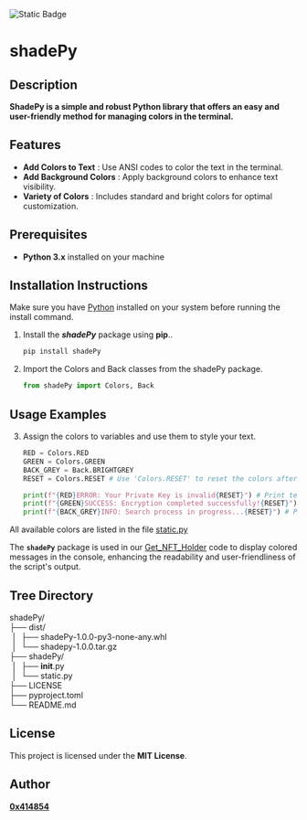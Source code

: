 ![Static Badge](https://img.shields.io/badge/Python%20Package-shadePy-%234584b6?logo=python&logoColor=white) 

# shadePy

## **Description**
**ShadePy is a simple and robust Python library that offers an easy and user-friendly method for managing colors in the terminal.**

## **Features**
- **Add Colors to Text** : Use ANSI codes to color the text in the terminal.
- **Add Background Colors** : Apply background colors to enhance text visibility.
- **Variety of Colors** : Includes standard and bright colors for optimal customization.

## **Prerequisites**
- **Python 3.x** installed on your machine

## **Installation Instructions**
Make sure you have [Python](https://www.python.org/downloads/) installed on your system before running the install command.

1. Install the ***shadePy*** package using **pip**..

    ```bash
    pip install shadePy

2. Import the Colors and Back classes from the shadePy package.

    ```python
    from shadePy import Colors, Back

## **Usage Examples**
3. Assign the colors to variables and use them to style your text.

    ```python
    RED = Colors.RED
    GREEN = Colors.GREEN
    BACK_GREY = Back.BRIGHTGREY
    RESET = Colors.RESET # Use 'Colors.RESET' to reset the colors after use

    print(f"{RED}ERROR: Your Private Key is invalid{RESET}") # Print text in red
    print(f"{GREEN}SUCCESS: Encryption completed successfully!{RESET}") # Print text in green
    print(f"{BACK_GREY}INFO: Search process in progress...{RESET}") # Print text on grey background

 All available colors are listed in the file [static.py](https://github.com/0x414854/shadePy/blob/main/shadePy/static.py)

 The **`shadePy`** package is used in our [Get_NFT_Holder](https://github.com/0x414854/Get_NFT_Holder) code to display colored messages in the console, enhancing the readability and user-friendliness of the script's output.

## Tree Directory

shadePy/
<br> ├── dist/
<br>&nbsp;│&nbsp;&nbsp;├── shadePy-1.0.0-py3-none-any.whl
<br>&nbsp;│&nbsp;&nbsp;└── shadepy-1.0.0.tar.gz
<br> ├── shadePy/
<br>&nbsp;│&nbsp;&nbsp;├── __init__.py
<br>&nbsp;│&nbsp;&nbsp;└── static.py
<br>├── LICENSE
<br>├── pyproject.toml
<br>└── README.md

## **License**
This project is licensed under the **MIT License**.

## **Author**
[**0x414854**](https://github.com/0x414854)
